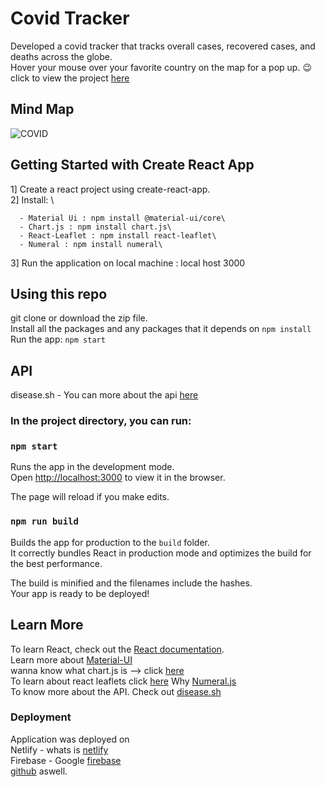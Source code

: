 # Covid Tracker
Developed a covid tracker that tracks overall cases, recovered cases, and deaths across the globe.\
Hover your mouse over your favorite country on the map for a pop up. 😉\
click to view the project [here](https://rathod-shubham.github.io/CovidTracker/)

## Mind Map
![COVID ](https://user-images.githubusercontent.com/58945964/112741896-0e4c4580-8f4f-11eb-8e8d-dc2fdec6c772.png)


## Getting Started with Create React App

1] Create a react project using create-react-app.\
2] Install: \

      - Material Ui : npm install @material-ui/core\
      - Chart.js : npm install chart.js\
      - React-Leaflet : npm install react-leaflet\
      - Numeral : npm install numeral\
3] Run the application on local machine : local host 3000


## Using this repo
git clone or download the zip file.\
Install all the packages and any packages that it depends on `npm install`
Run the app: `npm start`

## API
disease.sh - You can more about the api [here](https://disease.sh/docs/)

### In the project directory, you can run:

### `npm start`

Runs the app in the development mode.\
Open [http://localhost:3000](http://localhost:3000) to view it in the browser.

The page will reload if you make edits.

### `npm run build`

Builds the app for production to the `build` folder.\
It correctly bundles React in production mode and optimizes the build for the best performance.

The build is minified and the filenames include the hashes.\
Your app is ready to be deployed!


## Learn More

To learn React, check out the [React documentation](https://reactjs.org/).\
Learn more about [Material-UI](https://material-ui.com/getting-started/installation/)\
wanna know what chart.js is --> click [here](https://www.chartjs.org/docs/latest/)\
To learn about react leaflets click [here](https://react-leaflet.js.org/docs/start-installation)
Why [Numeral.js](http://numeraljs.com)\
To know more about the API. Check out [disease.sh](https://disease.sh)

### Deployment
Application was deployed on \
Netlify - whats is [netlify](https://www.netlify.com)\
Firebase - Google [firebase](https://firebase.google.com)\
[github](https://rathod-shubham.github.io/CovidTracker/)  aswell.
